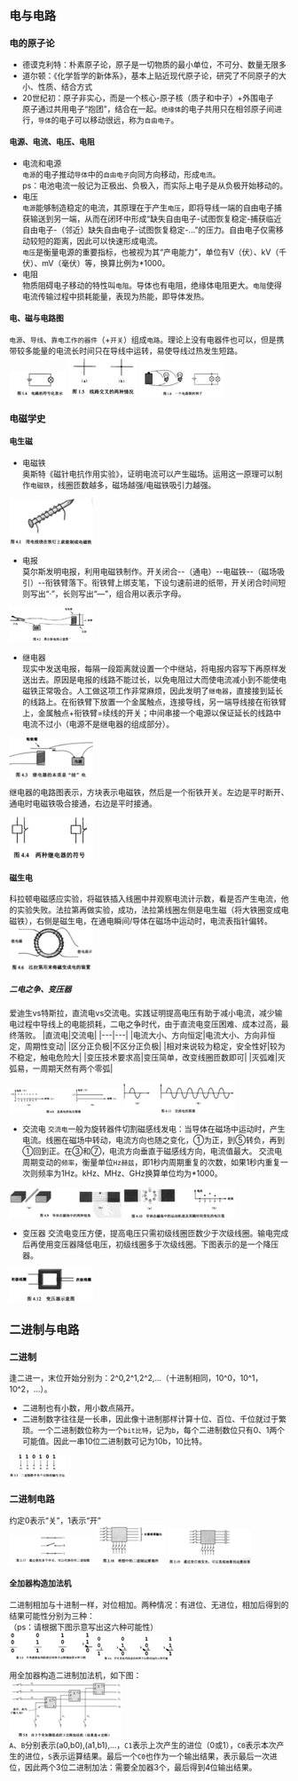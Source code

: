 ## 电与电路  
  
### 电的原子论
- 德谟克利特：朴素原子论，原子是一切物质的最小单位，不可分、数量无限多 
- 道尔顿：《化学哲学的新体系》，基本上贴近现代原子论，研究了不同原子的大小、性质、结合方式  
- 20世纪初：原子非实心，而是一个核心-原子核（质子和中子）+外围电子  
原子通过共用电子“抱团”，结合在一起。`绝缘体`的电子共用只在相邻原子间进行，`导体`的电子可以移动很远，称为`自由电子`。  
#### 电源、电流、电压、电阻
- 电流和电源  
`电源`的电子推动`导体`中的`自由电子`向同方向移动，形成`电流`。  
ps：电池电流一般记为正极出、负极入，而实际上电子是从负极开始移动的。  
- 电压   
`电源`能够制造稳定的电流，其原理在于产生`电压`，即将导线一端的自由电子捕获输送到另一端，从而在闭环中形成“缺失自由电子-试图恢复稳定-捕获临近自由电子-（邻近）缺失自由电子-试图恢复稳定-...”的压力。自由电子仅需移动较短的距离，因此可以快速形成电流。  
`电压`是衡量电源的重要指标，也被视为其“产电能力”，单位有V（伏）、kV（千伏）、mV（毫伏）等，换算比例为\*1000。  
- 电阻  
物质阻碍电子移动的特性叫`电阻`。导体也有电阻，绝缘体电阻更大。`电阻`使得电流传输过程中损耗能量，表现为热能，即导体发热。
#### 电、磁与电路图  
`电源`、`导线`、`靠电工作的器件`（+`开关`）组成`电路`。理论上没有电器件也可以，但是携带较多能量的电流长时间只在导线中运转，易使导线过热发生短路。  
<img src="https://github.com/KillTheBat-hub/ComputerLearning/blob/master/ReadingList/images/%E7%A9%BF%E8%B6%8A%E8%AE%A1%E7%AE%97%E6%9C%BA%E7%9A%84%E8%BF%B7%E9%9B%BE/%E7%94%B5%E8%B7%AF%E7%AC%A6%E5%8F%B7.JPG#pic_center" width=20%> <img src="https://github.com/KillTheBat-hub/ComputerLearning/blob/master/ReadingList/images/%E7%A9%BF%E8%B6%8A%E8%AE%A1%E7%AE%97%E6%9C%BA%E7%9A%84%E8%BF%B7%E9%9B%BE/%E7%94%B5%E8%B7%AF%E4%BA%A4%E5%8F%89.JPG#pic_center" width=25% alt="打点表示此处电路接通"> <img src="https://github.com/KillTheBat-hub/ComputerLearning/blob/master/ReadingList/images/%E7%A9%BF%E8%B6%8A%E8%AE%A1%E7%AE%97%E6%9C%BA%E7%9A%84%E8%BF%B7%E9%9B%BE/%E7%81%AF%E6%B3%A1%E7%94%B5%E8%B7%AF%E5%9B%BE.JPG#pic_center" width=30%>  

### 电磁学史
#### 电生磁
- 电磁铁  
奥斯特《磁针电抗作用实验》，证明电流可以产生磁场。运用这一原理可以制作`电磁铁`，线圈匝数越多，磁场越强/电磁铁吸引力越强。
<img src="https://github.com/KillTheBat-hub/ComputerLearning/blob/master/ReadingList/images/%E7%A9%BF%E8%B6%8A%E8%AE%A1%E7%AE%97%E6%9C%BA%E7%9A%84%E8%BF%B7%E9%9B%BE/%E5%88%B6%E4%BD%9C%E7%94%B5%E7%A3%81%E9%93%81.JPG" width=30%>   

- 电报  
莫尔斯发明电报，利用电磁铁制作。开关闭合--（通电）--电磁铁--（磁场吸引）--衔铁臂落下。衔铁臂上绑支笔，下设匀速前进的纸带，开关闭合时间短则写出“·”，长则写出“—”，组合用以表示字母。    
<img src="https://github.com/KillTheBat-hub/ComputerLearning/blob/master/ReadingList/images/%E7%A9%BF%E8%B6%8A%E8%AE%A1%E7%AE%97%E6%9C%BA%E7%9A%84%E8%BF%B7%E9%9B%BE/%E8%8E%AB%E5%B0%94%E6%96%AF%E7%94%B5%E6%8A%A5.JPG" width=30%>  

- 继电器  
现实中发送电报，每隔一段距离就设置一个中继站，将电报内容写下再原样发送出去。原因是电报的线路不能过长，以免电阻过大而使电流减小到不能使电磁铁正常吸合。人工做这项工作非常麻烦，因此发明了`继电器`，直接接到延长的线路上。在衔铁臂下放置一个金属触点，连接导线，另一端导线接在衔铁臂上，金属触点+衔铁臂=续线的开关；中间串接一个电源以保证延长的线路中电流不过小（电源不是继电器的组成部分）。   
<img src="https://github.com/KillTheBat-hub/ComputerLearning/blob/master/ReadingList/images/%E7%A9%BF%E8%B6%8A%E8%AE%A1%E7%AE%97%E6%9C%BA%E7%9A%84%E8%BF%B7%E9%9B%BE/%E7%BB%A7%E7%94%B5%E5%99%A8.JPG" width=30%>  

继电器的电路图表示，方块表示电磁铁，然后是一个衔铁开关。左边是平时断开、通电时电磁铁吸合接通，右边是平时接通。 

<img src="https://github.com/KillTheBat-hub/ComputerLearning/blob/master/ReadingList/images/%E7%A9%BF%E8%B6%8A%E8%AE%A1%E7%AE%97%E6%9C%BA%E7%9A%84%E8%BF%B7%E9%9B%BE/%E4%B8%A4%E7%A7%8D%E7%BB%A7%E7%94%B5%E5%99%A8%E7%AC%A6%E5%8F%B7.JPG" width=30%>  

#### 磁生电
科拉顿电磁感应实验，将磁铁插入线圈中并观察电流计示数，看是否产生电流，他的实验失败。法拉第再做实验，成功，法拉第线圈左侧是电生磁（将大铁圈变成电磁铁），右侧是磁生电，在通电瞬间/导体在磁场中运动时，电流表指针偏转。
<img src="https://github.com/KillTheBat-hub/ComputerLearning/blob/master/ReadingList/images/%E7%A9%BF%E8%B6%8A%E8%AE%A1%E7%AE%97%E6%9C%BA%E7%9A%84%E8%BF%B7%E9%9B%BE/%E6%B3%95%E6%8B%89%E7%AC%AC%E7%A3%81%E7%BA%BF%E5%9C%88.JPG" width=30%>  

##### 二电之争、变压器
爱迪生vs特斯拉，直流电vs交流电。实践证明提高电压有助于减小电流，减少输电过程中导线上的电能损耗，二电之争时代，由于直流电变压困难、成本过高，最终落败。
|直流电|交流电|
|---|---|
|电流大小、方向恒定|电流大小、方向非恒定，周期性变动|
|区分正负极|不区分正负极|
|相对来说较为稳定，安全性好|较为不稳定，触电危险大|
|变压技术要求高|变压简单，改变线圈匝数即可|
|灭弧难|灭弧易，一周期天然有两个零弧|

<img src="https://github.com/KillTheBat-hub/ComputerLearning/blob/master/ReadingList/images/%E7%A9%BF%E8%B6%8A%E8%AE%A1%E7%AE%97%E6%9C%BA%E7%9A%84%E8%BF%B7%E9%9B%BE/%E7%9B%B4%E6%B5%81%E7%94%B5%E7%94%B5%E5%8E%8B%E5%9B%BE.JPG" width=40%>  <img src="https://github.com/KillTheBat-hub/ComputerLearning/blob/master/ReadingList/images/%E7%A9%BF%E8%B6%8A%E8%AE%A1%E7%AE%97%E6%9C%BA%E7%9A%84%E8%BF%B7%E9%9B%BE/%E4%BA%A4%E6%B5%81%E7%94%B5%E7%94%B5%E5%8E%8B%E5%9B%BE.JPG" width=40%>   

- 交流电
`交流电`一般为旋转器件切割磁感线发电：当导体在磁场中运动时，产生电流。线圈在磁场中转动，电流方向也随之变化，①为正，到⑤转负，再到①回到正。在③和⑦，电流方向垂直于磁感线方向，电流值最大。
交流电周期变动的`频率`，衡量单位`Hz赫兹`，即1秒内周期重复的次数，如果1秒内重复一次则频率为1Hz。kHz、MHz、GHz换算单位均为\*1000。  

<img src="https://github.com/KillTheBat-hub/ComputerLearning/blob/master/ReadingList/images/%E7%A9%BF%E8%B6%8A%E8%AE%A1%E7%AE%97%E6%9C%BA%E7%9A%84%E8%BF%B7%E9%9B%BE/%E7%A3%81%E5%9C%BA%E4%B8%AD%E7%9A%84%E5%AF%BC%E4%BD%93.JPG" width=40%>  
<img src="https://github.com/KillTheBat-hub/ComputerLearning/blob/master/ReadingList/images/%E7%A9%BF%E8%B6%8A%E8%AE%A1%E7%AE%97%E6%9C%BA%E7%9A%84%E8%BF%B7%E9%9B%BE/%E7%A3%81%E5%9C%BA%E5%AF%BC%E4%BD%93%E8%BF%90%E5%8A%A8.JPG" width=40%>   

- 变压器
交流电变压方便，提高电压只需初级线圈匝数少于次级线圈。输电完成后再使用变压器降低电压，初级线圈多于次级线圈。下图表示的是一个降压器。  
<img src="https://github.com/KillTheBat-hub/ComputerLearning/blob/master/ReadingList/images/%E7%A9%BF%E8%B6%8A%E8%AE%A1%E7%AE%97%E6%9C%BA%E7%9A%84%E8%BF%B7%E9%9B%BE/%E5%8F%98%E5%8E%8B%E5%99%A8.JPG" width=30%>  

## 二进制与电路
### 二进制
逢二进一，末位开始分别为：2^0,2^1,2^2,...（十进制相同，10^0，10^1，10^2，...）。
- 二进制也有小数，用小数点隔开。
- 二进制数字往往是一长串，因此像十进制那样计算十位、百位、千位就过于繁琐。一个二进制数位称为一个`bit比特`，记为`b`，每个二进制数位只有0、1两个可能值。因此一串10位二进制数可记为10b，10比特。  
<img src="https://github.com/KillTheBat-hub/ComputerLearning/blob/master/ReadingList/images/%E7%A9%BF%E8%B6%8A%E8%AE%A1%E7%AE%97%E6%9C%BA%E7%9A%84%E8%BF%B7%E9%9B%BE/%E4%BD%8D%E6%95%B0%E6%A0%87%E8%AE%B0.JPG" width=20% alt="二进制位数标识">  

### 二进制电路
约定0表示“关”，1表示“开”  
<img src="https://github.com/KillTheBat-hub/ComputerLearning/blob/master/ReadingList/images/%E7%A9%BF%E8%B6%8A%E8%AE%A1%E7%AE%97%E6%9C%BA%E7%9A%84%E8%BF%B7%E9%9B%BE/01%E7%A4%BA%E6%95%B0.JPG" width=30%> <img src="https://github.com/KillTheBat-hub/ComputerLearning/blob/master/ReadingList/images/%E7%A9%BF%E8%B6%8A%E8%AE%A1%E7%AE%97%E6%9C%BA%E7%9A%84%E8%BF%B7%E9%9B%BE/%E4%BA%8C%E8%BF%9B%E5%88%B6%E9%83%A8%E4%BB%B6.JPG" width=25%> <img src="https://github.com/KillTheBat-hub/ComputerLearning/blob/master/ReadingList/images/%E7%A9%BF%E8%B6%8A%E8%AE%A1%E7%AE%97%E6%9C%BA%E7%9A%84%E8%BF%B7%E9%9B%BE/%E4%BA%8C%E8%BF%9B%E5%88%B6%E9%83%A8%E4%BB%B6%E7%81%AF%E6%B3%A1.JPG" width=30%>

#### 全加器构造加法机
二进制相加与十进制一样，对位相加。两种情况：有进位、无进位，相加后得到的结果可能性分别为三种：  
（ps：请根据下图示意写出这六种可能性）   
<img src="https://github.com/KillTheBat-hub/ComputerLearning/blob/master/ReadingList/images/%E7%A9%BF%E8%B6%8A%E8%AE%A1%E7%AE%97%E6%9C%BA%E7%9A%84%E8%BF%B7%E9%9B%BE/%E6%97%A0%E8%BF%9B%E4%BD%8D%E7%9B%B8%E5%8A%A0.JPG" width=30% ><img src="https://github.com/KillTheBat-hub/ComputerLearning/blob/master/ReadingList/images/%E7%A9%BF%E8%B6%8A%E8%AE%A1%E7%AE%97%E6%9C%BA%E7%9A%84%E8%BF%B7%E9%9B%BE/%E6%9C%89%E8%BF%9B%E4%BD%8D%E7%9B%B8%E5%8A%A0.JPG" width=30% >   
  
用全加器构造二进制加法机，如下图：    
<img src="https://github.com/KillTheBat-hub/ComputerLearning/blob/master/ReadingList/images/%E7%A9%BF%E8%B6%8A%E8%AE%A1%E7%AE%97%E6%9C%BA%E7%9A%84%E8%BF%B7%E9%9B%BE/3%E6%AF%94%E7%89%B9%E5%8A%A0%E6%B3%95%E6%9C%BA.JPG" width=40%>     
`A`、`B`分别表示(a0,b0),(a1,b1),...，`C1`表示上次产生的进位（0或1），`C0`表示本次产生的进位，`S`表示运算结果。最后一个`C0`也作为一个输出结果，表示最后一次进位，因此两个3位二进制加法：需要全加器3个，最后得到4位输出结果。  
